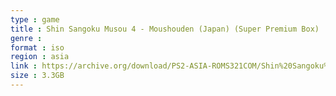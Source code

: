 ```yaml
---
type : game
title : Shin Sangoku Musou 4 - Moushouden (Japan) (Super Premium Box)
genre : 
format : iso
region : asia
link : https://archive.org/download/PS2-ASIA-ROMS321COM/Shin%20Sangoku%20Musou%204%20-%20Moushouden%20%28Japan%29%20%28Super%20Premium%20Box%29.7z
size : 3.3GB
---
```

